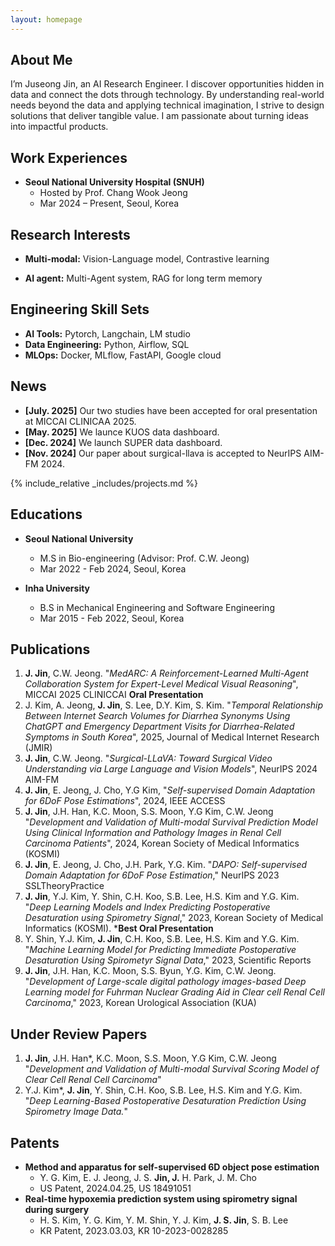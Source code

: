 ```yaml
---
layout: homepage
---
```


## About Me

I’m Juseong Jin, an AI Research Engineer. I discover opportunities hidden in data and connect the dots through technology. By understanding real-world needs beyond the data and applying technical imagination, I strive to design solutions that deliver tangible value. I am passionate about turning ideas into impactful products.

## Work Experiences

- **Seoul National University Hospital (SNUH)**
  * Hosted by Prof. Chang Wook Jeong
  * Mar 2024 – Present, Seoul, Korea



## Research Interests

- **Multi-modal:** Vision-Language model, Contrastive learning
<!-- - **Cost-effective Learning:** Self-superivsed learning, Domain adaptation -->
- **AI agent:** Multi-Agent system, RAG for long term memory

## Engineering Skill Sets
- **AI Tools:** Pytorch, Langchain, LM studio
- **Data Engineering:** Python, Airflow, SQL
- **MLOps:** Docker, MLflow, FastAPI, Google cloud

## News
- **[July. 2025]** Our two studies have been accepted for oral presentation at MICCAI CLINICAA 2025.
- **[May. 2025]** We launce KUOS data dashboard.
- **[Dec. 2024]** We launch SUPER data dashboard.
- **[Nov. 2024]** Our paper about surgical-llava is accepted to NeurIPS AIM-FM 2024.

{% include_relative _includes/projects.md %}

## Educations

- **Seoul National University**
    * M.S in Bio-engineering (Advisor: Prof. C.W. Jeong)
    * Mar 2022 - Feb 2024, Seoul, Korea

- **Inha University**
    * B.S in Mechanical Engineering and Software Engineering
    * Mar 2015 - Feb 2022, Seoul, Korea

    
## Publications
1. **J. Jin**, C.W. Jeong. "*MedARC: A Reinforcement-Learned Multi-Agent Collaboration System for Expert-Level Medical Visual Reasoning*", MICCAI 2025 CLINICCAI **Oral Presentation** 
2. J. Kim, A. Jeong, <strong>J. Jin</strong>, S. Lee, D.Y. Kim, S. Kim. "*Temporal Relationship Between Internet Search Volumes for Diarrhea Synonyms Using ChatGPT and Emergency Department Visits for Diarrhea-Related Symptoms in South Korea*", 2025, Journal of Medical Internet Research (JMIR)
3. <strong>J. Jin</strong>, C.W. Jeong. "*Surgical-LLaVA: Toward Surgical Video Understanding via Large Language and Vision Models*", NeurIPS 2024 AIM-FM
4. **J. Jin**, E. Jeong, J. Cho, Y.G Kim, "*Self-supervised Domain Adaptation for 6DoF Pose Estimations*", 2024, IEEE ACCESS
5. **J. Jin**, J.H. Han, K.C. Moon, S.S. Moon, Y.G Kim, C.W. Jeong "*Development and Validation of Multi-modal Survival Prediction Model Using Clinical Information and Pathology Images in Renal Cell Carcinoma Patients*", 2024, Korean Society of Medical Informatics (KOSMI)
6. **J. Jin**, E. Jeong, J. Cho, J.H. Park, Y.G. Kim. "*DAPO: Self-supervised Domain Adaptation for 6DoF Pose Estimation*," NeurIPS 2023 SSLTheoryPractice
7. **J. Jin**, Y.J. Kim, Y. Shin, C.H. Koo, S.B. Lee, H.S. Kim and Y.G. Kim. "*Deep Learning Models and Index Predicting Postoperative Desaturation using Spirometry Signal*," 2023, Korean Society of Medical Informatics (KOSMI). ***Best Oral Presentation**
8. Y. Shin, Y.J. Kim, **J. Jin**, C.H. Koo, S.B. Lee, H.S. Kim and Y.G. Kim. "*Machine Learning Model for Predicting Immediate Postoperative Desaturation Using Spirometyr Signal Data*," 2023, Scientific Reports
9. **J. Jin**, J.H. Han, K.C. Moon, S.S. Byun, Y.G. Kim, C.W. Jeong. "*Development of Large-scale digital pathology images-based Deep Learning model for Fuhrman Nuclear Grading Aid in Clear cell Renal Cell Carcinoma*," 2023, Korean Urological Association (KUA)

## Under Review Papers
1. **J. Jin**, J.H. Han*, K.C. Moon, S.S. Moon, Y.G Kim, C.W. Jeong "*Development and Validation of Multi-modal Survival Scoring Model of Clear Cell Renal Cell Carcinoma*"
2. Y.J. Kim*, **J. Jin**, Y. Shin, C.H. Koo, S.B. Lee, H.S. Kim and Y.G. Kim. "*Deep Learning-Based Postoperative Desaturation Prediction Using Spirometry Image Data.*"




## Patents
- **Method and apparatus for self-supervised 6D object pose estimation**
  * Y. G. Kim, E. J. Jeong, J. S. <strong>Jin, J.</strong> H. Park, J. M. Cho
  * US Patent, 2024.04.25, US 18491051
- **Real-time hypoxemia prediction system using spirometry signal during surgery**
  * H. S. Kim, Y. G. Kim, Y. M. Shin, Y. J. Kim, <strong>J. S. Jin</strong>, S. B. Lee
  * KR Patent, 2023.03.03, KR 10-2023-0028285

<!-- {% include_relative _includes/services.md %} -->
